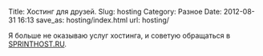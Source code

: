 Title: Хостинг для друзей.
Slug: hosting
Category: Разное
Date: 2012-08-31 16:13
save_as: hosting/index.html
url: hosting/

Я больше не оказываю услуг хостинга, и советую обращаться в [SPRINTHOST.RU](http://sprinthost.ru).
